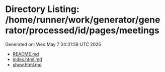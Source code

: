 # Directory Listing: /home/runner/work/generator/generator/processed/id/pages/meetings
Generated on: Wed May  7 04:31:58 UTC 2025

- [README.md](README.md)
- [index.html.md](index.html.md)
- [show.html.md](show.html.md)
